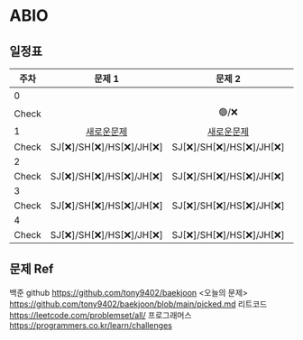 # ABIO

## 일정표

|**주차**|  **문제 1**                                      | **문제 2**                                       | **문제3**                                        |
| ---- |:-----------------------------------------------:|:-----------------------------------------------:| :-----------------------------------------------:|
|0     |                                                 |                                                 | [팰린드로미터](https://www.acmicpc.net/problem/4096)|
|Check |                                                 | 🟢/❌                                           | SJ[❌]/SH[❌]/HS[❌]/JH[❌]                       | 
|1     | [새로운문제](https://github.com/iamsojung/ABIO)    |[새로운문제](https://github.com/iamsojung/ABIO)    | [새로운문제](https://github.com/iamsojung/ABIO)     | 
|Check | SJ[❌]/SH[❌]/HS[❌]/JH[❌]                      | SJ[❌]/SH[❌]/HS[❌]/JH[❌]                       | SJ[❌]/SH[❌]/HS[❌]/JH[❌]                       | 
|2     |                                                 |                                                 |                                                  | 
|Check | SJ[❌]/SH[❌]/HS[❌]/JH[❌]                      | SJ[❌]/SH[❌]/HS[❌]/JH[❌]                       | SJ[❌]/SH[❌]/HS[❌]/JH[❌]                       | 
|3     |                                                 |                                                 |                                                  |
|Check | SJ[❌]/SH[❌]/HS[❌]/JH[❌]                      | SJ[❌]/SH[❌]/HS[❌]/JH[❌]                       | SJ[❌]/SH[❌]/HS[❌]/JH[❌]                       | 
|4     |                                                 |                                                 |                                                  | 
|Check | SJ[❌]/SH[❌]/HS[❌]/JH[❌]                      | SJ[❌]/SH[❌]/HS[❌]/JH[❌]                       | SJ[❌]/SH[❌]/HS[❌]/JH[❌]                       | 




## 문제 Ref
백준 github https://github.com/tony9402/baekjoon
<오늘의 문제> https://github.com/tony9402/baekjoon/blob/main/picked.md
리트코드 https://leetcode.com/problemset/all/
프로그래머스 https://programmers.co.kr/learn/challenges
